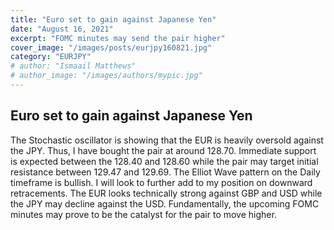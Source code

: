 ```yaml
---
title: "Euro set to gain against Japanese Yen"
date: "August 16, 2021"
excerpt: "FOMC minutes may send the pair higher"
cover_image: "/images/posts/eurjpy160821.jpg"
category: "EURJPY"
# author: "Ismaail Matthews"
# author_image: "/images/authors/mypic.jpg"
---
```


## Euro set to gain against Japanese Yen

The Stochastic oscillator is showing that the EUR is heavily oversold against the JPY. Thus, I have bought the pair at around 128.70. Immediate support is expected between the 128.40 and 128.60 while the pair may target initial resistance between 129.47 and 129.69. The Elliot Wave pattern on the Daily timeframe is bullish. I will look to further add to my position on downward retracements. The EUR looks technically strong against GBP and USD while the JPY may decline against the USD. Fundamentally, the upcoming FOMC minutes may prove to be the catalyst for the pair to move higher.
